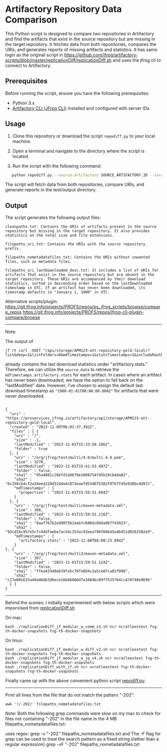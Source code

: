 # Artifactory Repository Data Comparison

This Python script is designed to compare two repositories in Artifactory and find the artifacts that exist in the source repository but are missing in the target repository. It fetches data from both repositories, compares the URIs, and generates reports of missing artifacts and statistics.
It has same login as the original script in 
https://github.com/jfrog/artifactory-scripts/blob/master/replicationDiff/replicationDiff.sh
and uses the jfrog cli to connect to Artifactory.

## Prerequisites

Before running the script, ensure you have the following prerequisites:

- Python 3.x
- [Artifactory CLI (JFrog CLI)](https://www.jfrog.com/confluence/display/JFROG/JFrog+CLI) installed and configured with server IDs.

## Usage

1. Clone this repository or download the script `repodiff.py` to your local machine.

2. Open a terminal and navigate to the directory where the script is located.

3. Run the script with the following command:

```bash
   python repodiff.py --source-artifactory SOURCE_ARTIFACTORY_ID --target-artifactory TARGET_ARTIFACTORY_ID --source-repo SOURCE_REPOSITORY_NAME --target-repo TARGET_REPOSITORY_NAME
```

The script will fetch data from both repositories, compare URIs, and generate reports in the test/output directory.

## Output

The script generates the following output files:
```
cleanpaths.txt: Contains the URIs of artifacts present in the source repository but missing in the target repository. It also provides statistics on the total size and file extensions.

filepaths_uri.txt: Contains the URIs with the source repository prefix.

filepaths_nometadatafiles.txt: Contains the URIs without unwanted files, such as metadata files.

filepaths_uri_lastDownloaded_desc.txt: It includes a list of URIs for artifacts that exist in the source repository but are absent in the target repository. These URIs are accompanied by their download statistics, sorted in descending order based on the lastDownloaded timestamp in UTC. If an artifact has never been downloaded, its timestamp defaults to "January 1, 1900" in UTC.

```

Alternative scripts/plugin:
https://git.jfrog.info/projects/PROFS/repos/ps_jfrog_scripts/browse/compare_repos
https://git.jfrog.info/projects/PROFS/repos/jfrog-cli-plugin-compare/browse

---
Note:

The output of
```text
jf rt curl -XGET "/api/storage/APM123-att-repository-gold-local/?list&deep=1&listFolders=0&mdTimestamps=1&statsTimestamps=1&includeRootPath=1"
```
already contains the last download statistics under "artifactory.stats." Therefore, we can utilize the `source_data` to retrieve the `mdTimestamps.artifactory.stats` for each artifact. In cases where an artifact has never been downloaded, we have the option to fall back on the "lastModified" date. However, I've chosen to assign the default last download timestamp as `"1900-01-01T00:00:00.000Z"` for artifacts that were never downloaded.
```text

{
  "uri" : "https://proservices.jfrog.io/artifactory/api/storage/APM123-att-repository-gold-local",
  "created" : "2023-11-08T06:02:37.392Z",
  "files" : [ {
    "uri" : "/",
    "size" : -1,
    "lastModified" : "2023-11-01T15:33:50.186Z",
    "folder" : true
  }, {
    "uri" : "/org/jfrog/test/multi/4.0/multi-4.0.pom",
    "size" : 3270,
    "lastModified" : "2023-11-01T15:41:53.497Z",
    "folder" : false,
    "sha1" : "95a4881c266fd1d4679e1008754f45b19cb4da82",
    "sha2" : "6c258cb4cf2a34eed220d3144e4c873eaefd5346f5382f07b7fd5e930bc4d97c",
    "mdTimestamps" : {
      "properties" : "2023-11-01T15:59:51.694Z"
    }
  }, {
    "uri" : "/org/jfrog/test/multi/maven-metadata.xml",
    "size" : 366,
    "lastModified" : "2023-11-01T15:59:51.116Z",
    "folder" : false,
    "sha1" : "8aaf767b2ed90f5614ab7c600dc0dda967f43923",
    "sha2" : "93cd16c957e5cfc44dfaebe7ac54c353ac92eea796f66b45e4bd51d0262582e9",
    "mdTimestamps" : {
      "artifactory.stats" : "2023-11-08T04:08:23.894Z"
    }
}, {
    "uri" : "/org/jfrog/test/multi3/maven-metadata.xml",
    "size" : 367,
    "lastModified" : "2023-11-01T15:59:51.124Z",
    "folder" : false,
    "sha1" : "ffea43340e639fa5c76fe664c2a5ce87ca81f090",
    "sha2" : "c17e801615a49a46db3d6ece16b66060d7e1084bc09ff535764cc470748e969b"
  } ]
}
```
---
Behind the scenes:
I initially experimented with below scripts  which were imporvised from 
[replicationDiff.sh](https://github.com/jfrog/artifactory-scripts/blob/master/replicationDiff/replicationDiff.sh) 

On mac:
```
bash ./replicationDiff_jf_modular_w_comm_v3.sh ncr ncratleostest fsg-th-docker-snapshots fsg-th-docker-snapshots
```

On linux:
```
bash ./replicationDiff_jf_modular_w_diff_v2.sh ncr ncratleostest fsg-th-docker-snapshots fsg-th-docker-snapshots
bash ./replicationDiff_jf_modular_w_jq_v4.sh ncr ncratleostest fsg-th-docker-snapshots fsg-th-docker-snapshots
bash ./replicationDiff_with_jf.sh ncr ncratleostest fsg-th-docker-snapshots fsg-th-docker-snapshots
```


Finally came up with the above  convenient python script [repodiff.py](repodiff.py):

---

Print all lines from the file that do not match the pattern "-202":
```
awk '!/-202/' filepaths_nometadatafiles.txt
```
Note:
Both the following grep commands were slow on my mac to check for files not containing "-202" in the file name in the 4 MB filepaths_nometadatafiles.txt:

uses regex:
grep -v "-202" filepaths_nometadatafiles.txt
and
The -F flag for grep can be used to treat the search pattern as a fixed string (rather than a regular expression)
grep -vF "-202" filepaths_nometadatafiles.txt